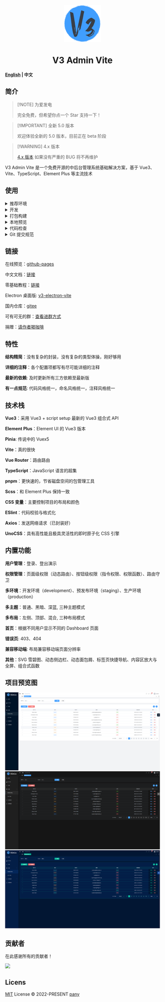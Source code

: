<div align="center">
  <img alt="V3 Admin Vite Logo" width="120" height="120" src="./src/common/assets/images/layouts/logo.png">
  <h1>V3 Admin Vite</h1>
</div>

<b><a href="./README.md">English</a> | 中文</b>

## 简介

> [!NOTE] 为爱发电
>
> 完全免费，但希望你点一个 Star 支持一下！

> [!IMPORTANT] 全新 5.0 版本
>
> 欢迎体验全新的 5.0 版本，目前正在 beta 阶段

> [!WARNING] 4.x 版本
>
> [4.x 版本](https://github.com/un-pany/v3-admin-vite/tree/4.x) 如果没有严重的 BUG 将不再维护

V3 Admin Vite 是一个免费开源的中后台管理系统基础解决方案，基于 Vue3、Vite、TypeScript、Element Plus 等主流技术

## 使用

<details>
<summary>推荐环境</summary>

<br />

- 新版 Visual Studio Code
- 安装 .vscode/extensions.json 文件中推荐的插件
- node 20.x 或 22+
- pnpm 9+

</details>

<details>
<summary>开发</summary>

<br />

```bash
# 克隆项目
git clone https://github.com/un-pany/v3-admin-vite.git

# 进入项目目录
cd v3-admin-vite

# 安装依赖
pnpm i

# 启动服务
pnpm dev
```

</details>

<details>
<summary>打包构建</summary>

<br />

```bash
# 打包构建预发布环境
pnpm build:staging

# 打包构建生产环境
pnpm build
```

</details>

<details>
<summary>本地预览</summary>

<br />

```bash
# 先执行打包构建命令生成 dist 目录后再执行以下预览命令
pnpm preview
```

</details>

<details>
<summary>代码检查</summary>

```bash
# 代码校验与格式化
pnpm lint

# 单元测试
pnpm test
```

</details>

<details>
<summary>Git 提交规范</summary>

<br />

`feat` 新功能

`fix` 修复错误

`perf` 优化

`refactor` 重构代码

`docs` 文档和注释

`types` 类型相关

`test` 单测相关

`ci` 持续集成、工作流

`revert` 撤销更改

`chore` 琐事（更新依赖、修改配置等）

</details>

## 链接

在线预览：[github-pages](https://un-pany.github.io/v3-admin-vite)

中文文档：[链接](https://juejin.cn/post/7089377403717287972)

零基础教程：[链接](https://juejin.cn/column/7207659644487139387)

Electron 桌面版: [v3-electron-vite](https://github.com/un-pany/v3-electron-vite)

国内仓库：[gitee](https://gitee.com/un-pany/v3-admin-vite)

可有可无的群：[查看进群方式](https://github.com/un-pany/v3-admin-vite/issues/191)

捐赠：[请作者喝咖啡](https://github.com/un-pany/v3-admin-vite/issues/69)

## 特性

**结构精简**：没有复杂的封装，没有复杂的类型体操，刚好够用

**详细的注释**：各个配置项都写有尽可能详细的注释

**最新的依赖**: 及时更新所有三方依赖至最新版

**有一点规范**: 代码风格统一，命名风格统一，注释风格统一

## 技术栈

**Vue3**：采用 Vue3 + script setup 最新的 Vue3 组合式 API

**Element Plus**：Element UI 的 Vue3 版本

**Pinia**: 传说中的 Vuex5

**Vite**：真的很快

**Vue Router**：路由路由

**TypeScript**：JavaScript 语言的超集

**pnpm**：更快速的，节省磁盘空间的包管理工具

**Scss**：和 Element Plus 保持一致

**CSS 变量**：主要控制项目的布局和颜色

**ESlint**：代码校验与格式化

**Axios**：发送网络请求（已封装好）

**UnoCSS**：具有高性能且极具灵活性的即时原子化 CSS 引擎

## 内置功能

**用户管理**：登录、登出演示

**权限管理**：页面级权限（动态路由）、按钮级权限（指令权限、权限函数）、路由守卫

**多环境**：开发环境（development）、预发布环境（staging）、生产环境（production）

**多主题**：普通、黑暗、深蓝, 三种主题模式

**多布局**：左侧、顶部、混合, 三种布局模式

**首页**：根据不同用户显示不同的 Dashboard 页面

**错误页**: 403、404

**兼容移动端**: 布局兼容移动端页面分辨率

**其他**：SVG 雪碧图、动态侧边栏、动态面包屑、标签页快捷导航、内容区放大与全屏、组合式函数

## 项目预览图

![preview1](./src/common/assets/images/docs/preview1.png)
![preview2](./src/common/assets/images/docs/preview2.png)
![preview3](./src/common/assets/images/docs/preview3.png)

## 贡献者

在此感谢所有的贡献者！

<a href="https://github.com/un-pany/v3-admin-vite/graphs/contributors">
  <img src="https://contrib.rocks/image?repo=un-pany/v3-admin-vite" />
</a>

## Licens

[MIT](./LICENSE) License © 2022-PRESENT [pany](https://github.com/pany-ang)
